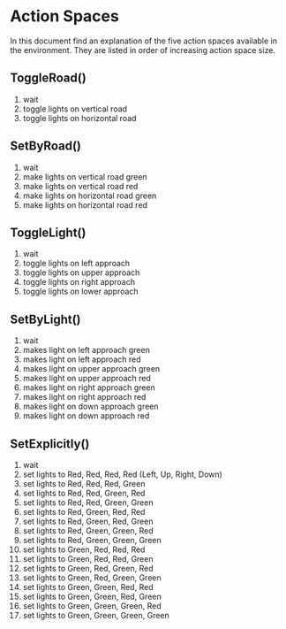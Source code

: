 # Action Spaces

In this document find an explanation of the five action spaces available in the environment.  They are listed in order of increasing action space size.

## ToggleRoad()

1. wait
1. toggle lights on vertical road
1. toggle lights on horizontal road

## SetByRoad()

1. wait
1. make lights on vertical road green
1. make lights on vertical road red
1. make lights on horizontal road green
1. make lights on horizontal road red

## ToggleLight()

1. wait
1. toggle lights on left approach
1. toggle lights on upper approach
1. toggle lights on right approach
1. toggle lights on lower approach

## SetByLight()

1. wait
1. makes light on left approach green
1. makes light on left approach red
1. makes light on upper approach green
1. makes light on upper approach red
1. makes light on right approach green
1. makes light on right approach red
1. makes light on down approach green
1. makes light on down approach red

## SetExplicitly()

1. wait
1. set lights to Red, Red, Red, Red (Left, Up, Right, Down)
1. set lights to Red, Red, Red, Green
1. set lights to Red, Red, Green, Red
1. set lights to Red, Red, Green, Green
1. set lights to Red, Green, Red, Red
1. set lights to Red, Green, Red, Green
1. set lights to Red, Green, Green, Red
1. set lights to Red, Green, Green, Green
1. set lights to Green, Red, Red, Red
1. set lights to Green, Red, Red, Green
1. set lights to Green, Red, Green, Red
1. set lights to Green, Red, Green, Green
1. set lights to Green, Green, Red, Red
1. set lights to Green, Green, Red, Green
1. set lights to Green, Green, Green, Red
1. set lights to Green, Green, Green, Green

